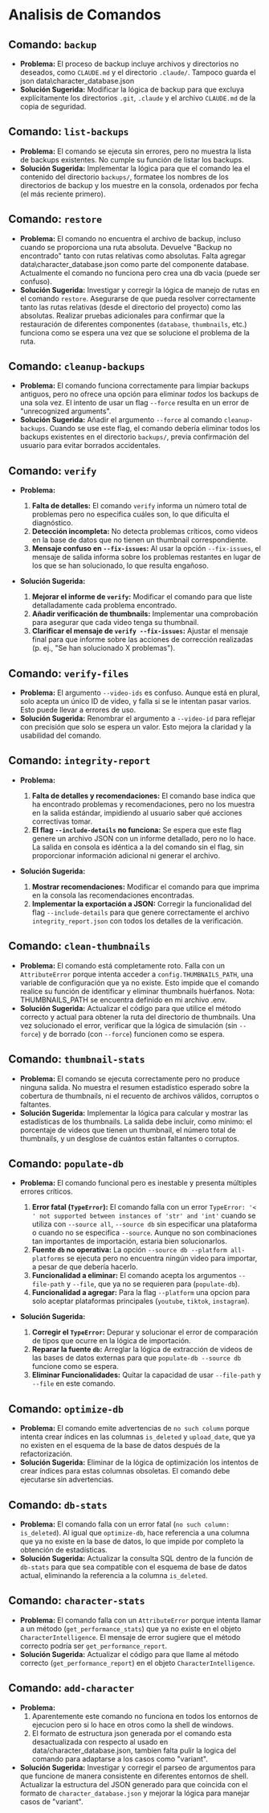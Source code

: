 # Analisis de Comandos

## Comando: `backup`

- **Problema:** El proceso de backup incluye archivos y directorios no deseados, como `CLAUDE.md` y el directorio `.claude/`.
Tampoco guarda el json data\character_database.json
- **Solución Sugerida:** Modificar la lógica de backup para que excluya explícitamente los directorios `.git`, `.claude` y el archivo `CLAUDE.md` de la copia de seguridad.

## Comando: `list-backups`

- **Problema:** El comando se ejecuta sin errores, pero no muestra la lista de backups existentes. No cumple su función de listar los backups.
- **Solución Sugerida:** Implementar la lógica para que el comando lea el contenido del directorio `backups/`, formatee los nombres de los directorios de backup y los muestre en la consola, ordenados por fecha (el más reciente primero).

## Comando: `restore`

- **Problema:** El comando no encuentra el archivo de backup, incluso cuando se proporciona una ruta absoluta. Devuelve "Backup no encontrado" tanto con rutas relativas como absolutas. Falta agregar data\character_database.json como parte del componente database.
Actualmente el comando no funciona pero crea una db vacia (puede ser confuso).
- **Solución Sugerida:** Investigar y corregir la lógica de manejo de rutas en el comando `restore`. Asegurarse de que pueda resolver correctamente tanto las rutas relativas (desde el directorio del proyecto) como las absolutas. Realizar pruebas adicionales para confirmar que la restauración de diferentes componentes (`database`, `thumbnails`, etc.) funciona como se espera una vez que se solucione el problema de la ruta.

## Comando: `cleanup-backups`

- **Problema:** El comando funciona correctamente para limpiar backups antiguos, pero no ofrece una opción para eliminar *todos* los backups de una sola vez. El intento de usar un flag `--force` resulta en un error de "unrecognized arguments".
- **Solución Sugerida:** Añadir el argumento `--force` al comando `cleanup-backups`. Cuando se use este flag, el comando debería eliminar todos los backups existentes en el directorio `backups/`, previa confirmación del usuario para evitar borrados accidentales.

## Comando: `verify`

- **Problema:**
    1.  **Falta de detalles:** El comando `verify` informa un número total de problemas pero no especifica cuáles son, lo que dificulta el diagnóstico.
    2.  **Detección incompleta:** No detecta problemas críticos, como videos en la base de datos que no tienen un thumbnail correspondiente.
    3.  **Mensaje confuso en `--fix-issues`:** Al usar la opción `--fix-issues`, el mensaje de salida informa sobre los problemas restantes en lugar de los que se han solucionado, lo que resulta engañoso.

- **Solución Sugerida:**
    1.  **Mejorar el informe de `verify`:** Modificar el comando para que liste detalladamente cada problema encontrado.
    2.  **Añadir verificación de thumbnails:** Implementar una comprobación para asegurar que cada video tenga su thumbnail.
    3.  **Clarificar el mensaje de `verify --fix-issues`:** Ajustar el mensaje final para que informe sobre las acciones de corrección realizadas (p. ej., "Se han solucionado X problemas").

## Comando: `verify-files`

- **Problema:** El argumento `--video-ids` es confuso. Aunque está en plural, solo acepta un único ID de video, y falla si se le intentan pasar varios. Esto puede llevar a errores de uso.
- **Solución Sugerida:** Renombrar el argumento a `--video-id` para reflejar con precisión que solo se espera un valor. Esto mejora la claridad y la usabilidad del comando.

## Comando: `integrity-report`

- **Problema:**
    1.  **Falta de detalles y recomendaciones:** El comando base indica que ha encontrado problemas y recomendaciones, pero no los muestra en la salida estándar, impidiendo al usuario saber qué acciones correctivas tomar.
    2.  **El flag `--include-details` no funciona:** Se espera que este flag genere un archivo JSON con un informe detallado, pero no lo hace. La salida en consola es idéntica a la del comando sin el flag, sin proporcionar información adicional ni generar el archivo.

- **Solución Sugerida:**
    1.  **Mostrar recomendaciones:** Modificar el comando para que imprima en la consola las recomendaciones encontradas.
    2.  **Implementar la exportación a JSON:** Corregir la funcionalidad del flag `--include-details` para que genere correctamente el archivo `integrity_report.json` con todos los detalles de la verificación.

## Comando: `clean-thumbnails`

- **Problema:** El comando está completamente roto. Falla con un `AttributeError` porque intenta acceder a `config.THUMBNAILS_PATH`, una variable de configuración que ya no existe. Esto impide que el comando realice su función de identificar y eliminar thumbnails huérfanos.
Nota: THUMBNAILS_PATH se encuentra definido en mi archivo .env.
- **Solución Sugerida:** Actualizar el código para que utilice el método correcto y actual para obtener la ruta del directorio de thumbnails. Una vez solucionado el error, verificar que la lógica de simulación (sin `--force`) y de borrado (con `--force`) funcionen como se espera.

## Comando: `thumbnail-stats`

- **Problema:** El comando se ejecuta correctamente pero no produce ninguna salida. No muestra el resumen estadístico esperado sobre la cobertura de thumbnails, ni el recuento de archivos válidos, corruptos o faltantes.
- **Solución Sugerida:** Implementar la lógica para calcular y mostrar las estadísticas de los thumbnails. La salida debe incluir, como mínimo: el porcentaje de videos que tienen un thumbnail, el número total de thumbnails, y un desglose de cuántos están faltantes o corruptos.

## Comando: `populate-db`

- **Problema:** El comando funcional pero es inestable y presenta múltiples errores críticos.
    1.  **Error fatal (`TypeError`):** El comando falla con un error `TypeError: '< ' not supported between instances of 'str' and 'int'` cuando se utiliza con `--source all`, `--source db` sin especificar una plataforma o cuando no se especifica `--source`. Aunque no son combinaciones tan importantes de importación, estaria bien solucionarlos.
    2.  **Fuente `db` no operativa:** La opción `--source db --platform all-platforms` se ejecuta pero no encuentra ningún video para importar, a pesar de que debería hacerlo.
    3.  **Funcionalidad a eliminar:** El comando acepta los argumentos `--file-path` y `--file`, que ya no se requieren para (`populate-db`).
    4.  **Funcionalidad a agregar:** Para la flag `--platform` una opcion para solo aceptar plataformas principales (`youtube`, `tiktok`, `instagram`).

- **Solución Sugerida:**
    1.  **Corregir el `TypeError`:** Depurar y solucionar el error de comparación de tipos que ocurre en la lógica de importación.
    2.  **Reparar la fuente `db`:** Arreglar la lógica de extracción de videos de las bases de datos externas para que `populate-db --source db` funcione como se espera.
    3.  **Eliminar Funcionalidades:** Quitar la capacidad de usar `--file-path` y `--file` en este comando.

## Comando: `optimize-db`

- **Problema:** El comando emite advertencias de `no such column` porque intenta crear índices en las columnas `is_deleted` y `upload_date`, que ya no existen en el esquema de la base de datos después de la refactorización.
- **Solución Sugerida:** Eliminar de la lógica de optimización los intentos de crear índices para estas columnas obsoletas. El comando debe ejecutarse sin advertencias.

## Comando: `db-stats`

- **Problema:** El comando falla con un error fatal (`no such column: is_deleted`). Al igual que `optimize-db`, hace referencia a una columna que ya no existe en la base de datos, lo que impide por completo la obtención de estadísticas.
- **Solución Sugerida:** Actualizar la consulta SQL dentro de la función de `db-stats` para que sea compatible con el esquema de base de datos actual, eliminando la referencia a la columna `is_deleted`.

## Comando: `character-stats`

- **Problema:** El comando falla con un `AttributeError` porque intenta llamar a un método (`get_performance_stats`) que ya no existe en el objeto `CharacterIntelligence`. El mensaje de error sugiere que el método correcto podría ser `get_performance_report`.
- **Solución Sugerida:** Actualizar el código para que llame al método correcto (`get_performance_report`) en el objeto `CharacterIntelligence`.

## Comando: `add-character`

- **Problema:** 
    1. Aparentemente este comando no funciona en todos los entornos de ejecucion pero si lo hace en otros como la shell de windows. 
    2. El formato de estructura json generada por el comando esta desactualizada con respecto al usado en data/character_database.json, tambien falta pulir la logica del comando para adaptarse a los casos como "variant".
- **Solución Sugerida:** Investigar y corregir el parseo de argumentos para que funcione de manera consistente en diferentes entornos de shell. Actualizar la estructura del JSON generado para que coincida con el formato de `character_database.json` y mejorar la lógica para manejar casos de "variant".